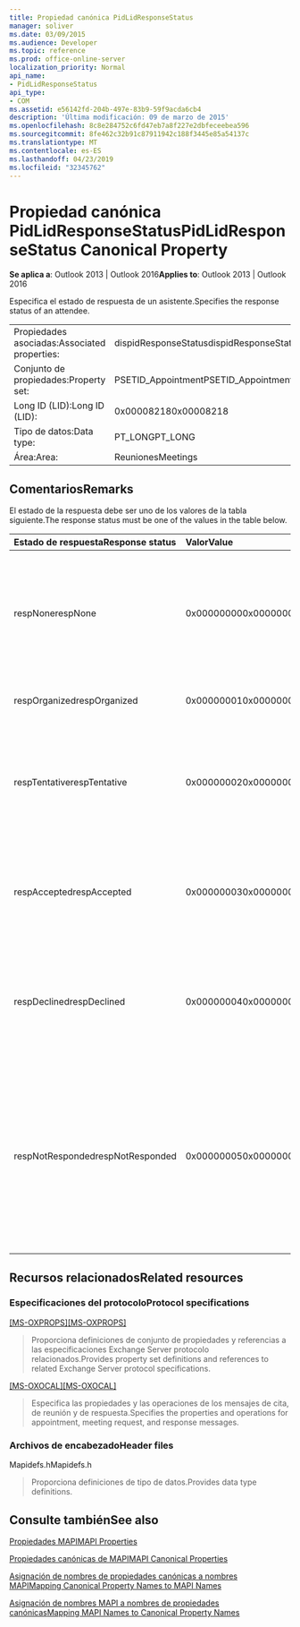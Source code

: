 ```yaml
---
title: Propiedad canónica PidLidResponseStatus
manager: soliver
ms.date: 03/09/2015
ms.audience: Developer
ms.topic: reference
ms.prod: office-online-server
localization_priority: Normal
api_name:
- PidLidResponseStatus
api_type:
- COM
ms.assetid: e56142fd-204b-497e-83b9-59f9acda6cb4
description: 'Última modificación: 09 de marzo de 2015'
ms.openlocfilehash: 8c8e284752c6fd47eb7a8f227e2dbfeceebea596
ms.sourcegitcommit: 8fe462c32b91c87911942c188f3445e85a54137c
ms.translationtype: MT
ms.contentlocale: es-ES
ms.lasthandoff: 04/23/2019
ms.locfileid: "32345762"
---
```

# <a name="pidlidresponsestatus-canonical-property"></a><span data-ttu-id="954c6-103">Propiedad canónica PidLidResponseStatus</span><span class="sxs-lookup"><span data-stu-id="954c6-103">PidLidResponseStatus Canonical Property</span></span>

  
  
<span data-ttu-id="954c6-104">**Se aplica a**: Outlook 2013 | Outlook 2016</span><span class="sxs-lookup"><span data-stu-id="954c6-104">**Applies to**: Outlook 2013 | Outlook 2016</span></span> 
  
<span data-ttu-id="954c6-105">Especifica el estado de respuesta de un asistente.</span><span class="sxs-lookup"><span data-stu-id="954c6-105">Specifies the response status of an attendee.</span></span>
  
|||
|:-----|:-----|
|<span data-ttu-id="954c6-106">Propiedades asociadas:</span><span class="sxs-lookup"><span data-stu-id="954c6-106">Associated properties:</span></span>  <br/> |<span data-ttu-id="954c6-107">dispidResponseStatus</span><span class="sxs-lookup"><span data-stu-id="954c6-107">dispidResponseStatus</span></span>  <br/> |
|<span data-ttu-id="954c6-108">Conjunto de propiedades:</span><span class="sxs-lookup"><span data-stu-id="954c6-108">Property set:</span></span>  <br/> |<span data-ttu-id="954c6-109">PSETID_Appointment</span><span class="sxs-lookup"><span data-stu-id="954c6-109">PSETID_Appointment</span></span>  <br/> |
|<span data-ttu-id="954c6-110">Long ID (LID):</span><span class="sxs-lookup"><span data-stu-id="954c6-110">Long ID (LID):</span></span>  <br/> |<span data-ttu-id="954c6-111">0x00008218</span><span class="sxs-lookup"><span data-stu-id="954c6-111">0x00008218</span></span>  <br/> |
|<span data-ttu-id="954c6-112">Tipo de datos:</span><span class="sxs-lookup"><span data-stu-id="954c6-112">Data type:</span></span>  <br/> |<span data-ttu-id="954c6-113">PT_LONG</span><span class="sxs-lookup"><span data-stu-id="954c6-113">PT_LONG</span></span>  <br/> |
|<span data-ttu-id="954c6-114">Área:</span><span class="sxs-lookup"><span data-stu-id="954c6-114">Area:</span></span>  <br/> |<span data-ttu-id="954c6-115">Reuniones</span><span class="sxs-lookup"><span data-stu-id="954c6-115">Meetings</span></span>  <br/> |
   
## <a name="remarks"></a><span data-ttu-id="954c6-116">Comentarios</span><span class="sxs-lookup"><span data-stu-id="954c6-116">Remarks</span></span>

<span data-ttu-id="954c6-117">El estado de la respuesta debe ser uno de los valores de la tabla siguiente.</span><span class="sxs-lookup"><span data-stu-id="954c6-117">The response status must be one of the values in the table below.</span></span>
  
|<span data-ttu-id="954c6-118">**Estado de respuesta**</span><span class="sxs-lookup"><span data-stu-id="954c6-118">**Response status**</span></span>|<span data-ttu-id="954c6-119">**Valor**</span><span class="sxs-lookup"><span data-stu-id="954c6-119">**Value**</span></span>|<span data-ttu-id="954c6-120">**Descripción**</span><span class="sxs-lookup"><span data-stu-id="954c6-120">**Description**</span></span>|
|:-----|:-----|:-----|
|<span data-ttu-id="954c6-121">respNone</span><span class="sxs-lookup"><span data-stu-id="954c6-121">respNone</span></span>  <br/> |<span data-ttu-id="954c6-122">0x00000000</span><span class="sxs-lookup"><span data-stu-id="954c6-122">0x00000000</span></span>  <br/> |<span data-ttu-id="954c6-123">No se requiere respuesta para este objeto.</span><span class="sxs-lookup"><span data-stu-id="954c6-123">No response is required for this object.</span></span> <span data-ttu-id="954c6-124">Este es el caso de objetos de cita y objetos de respuesta de reunión.</span><span class="sxs-lookup"><span data-stu-id="954c6-124">This is the case for appointment objects and meeting response objects.</span></span>  <br/> |
|<span data-ttu-id="954c6-125">respOrganized</span><span class="sxs-lookup"><span data-stu-id="954c6-125">respOrganized</span></span>  <br/> |<span data-ttu-id="954c6-126">0x00000001</span><span class="sxs-lookup"><span data-stu-id="954c6-126">0x00000001</span></span>  <br/> |<span data-ttu-id="954c6-127">Esta reunión pertenece al organizador.</span><span class="sxs-lookup"><span data-stu-id="954c6-127">This meeting belongs to the organizer.</span></span>  <br/> |
|<span data-ttu-id="954c6-128">respTentative</span><span class="sxs-lookup"><span data-stu-id="954c6-128">respTentative</span></span>  <br/> |<span data-ttu-id="954c6-129">0x00000002</span><span class="sxs-lookup"><span data-stu-id="954c6-129">0x00000002</span></span>  <br/> |<span data-ttu-id="954c6-130">Este valor en la reunión del asistente indica que el asistente ha aceptado provisionalmente la solicitud de reunión.</span><span class="sxs-lookup"><span data-stu-id="954c6-130">This value on the attendee's meeting indicates that the attendee has tentatively accepted the meeting request.</span></span>  <br/> |
|<span data-ttu-id="954c6-131">respAccepted</span><span class="sxs-lookup"><span data-stu-id="954c6-131">respAccepted</span></span>  <br/> |<span data-ttu-id="954c6-132">0x00000003</span><span class="sxs-lookup"><span data-stu-id="954c6-132">0x00000003</span></span>  <br/> |<span data-ttu-id="954c6-133">Este valor en la reunión del asistente indica que el asistente ha aceptado la solicitud de reunión.</span><span class="sxs-lookup"><span data-stu-id="954c6-133">This value on the attendee's meeting t indicates that the attendee has accepted the meeting request.</span></span>  <br/> |
|<span data-ttu-id="954c6-134">respDeclined</span><span class="sxs-lookup"><span data-stu-id="954c6-134">respDeclined</span></span>  <br/> |<span data-ttu-id="954c6-135">0x00000004</span><span class="sxs-lookup"><span data-stu-id="954c6-135">0x00000004</span></span>  <br/> |<span data-ttu-id="954c6-136">Este valor en la reunión del asistente indica que el asistente ha rechazado la solicitud de reunión.</span><span class="sxs-lookup"><span data-stu-id="954c6-136">This value on the attendee's meeting indicates that the attendee has declined the meeting request.</span></span>  <br/> |
|<span data-ttu-id="954c6-137">respNotResponded</span><span class="sxs-lookup"><span data-stu-id="954c6-137">respNotResponded</span></span>  <br/> |<span data-ttu-id="954c6-138">0x00000005</span><span class="sxs-lookup"><span data-stu-id="954c6-138">0x00000005</span></span>  <br/> |<span data-ttu-id="954c6-139">Este valor en la reunión del asistente indica que el asistente aún no ha respondido.</span><span class="sxs-lookup"><span data-stu-id="954c6-139">This value on the attendee's meeting indicates the attendee has not yet responded.</span></span> <span data-ttu-id="954c6-140">Este valor se encuentra en la solicitud de reunión, la actualización de la reunión y la cancelación de la reunión.</span><span class="sxs-lookup"><span data-stu-id="954c6-140">This value is on the meeting request, meeting update, and meeting cancelation.</span></span>  <br/> |
   
## <a name="related-resources"></a><span data-ttu-id="954c6-141">Recursos relacionados</span><span class="sxs-lookup"><span data-stu-id="954c6-141">Related resources</span></span>

### <a name="protocol-specifications"></a><span data-ttu-id="954c6-142">Especificaciones del protocolo</span><span class="sxs-lookup"><span data-stu-id="954c6-142">Protocol specifications</span></span>

<span data-ttu-id="954c6-143">[[MS-OXPROPS]](https://msdn.microsoft.com/library/f6ab1613-aefe-447d-a49c-18217230b148%28Office.15%29.aspx)</span><span class="sxs-lookup"><span data-stu-id="954c6-143">[[MS-OXPROPS]](https://msdn.microsoft.com/library/f6ab1613-aefe-447d-a49c-18217230b148%28Office.15%29.aspx)</span></span>
  
> <span data-ttu-id="954c6-144">Proporciona definiciones de conjunto de propiedades y referencias a las especificaciones Exchange Server protocolo relacionados.</span><span class="sxs-lookup"><span data-stu-id="954c6-144">Provides property set definitions and references to related Exchange Server protocol specifications.</span></span>
    
<span data-ttu-id="954c6-145">[[MS-OXOCAL]](https://msdn.microsoft.com/library/09861fde-c8e4-4028-9346-e7c214cfdba1%28Office.15%29.aspx)</span><span class="sxs-lookup"><span data-stu-id="954c6-145">[[MS-OXOCAL]](https://msdn.microsoft.com/library/09861fde-c8e4-4028-9346-e7c214cfdba1%28Office.15%29.aspx)</span></span>
  
> <span data-ttu-id="954c6-146">Especifica las propiedades y las operaciones de los mensajes de cita, de reunión y de respuesta.</span><span class="sxs-lookup"><span data-stu-id="954c6-146">Specifies the properties and operations for appointment, meeting request, and response messages.</span></span>
    
### <a name="header-files"></a><span data-ttu-id="954c6-147">Archivos de encabezado</span><span class="sxs-lookup"><span data-stu-id="954c6-147">Header files</span></span>

<span data-ttu-id="954c6-148">Mapidefs.h</span><span class="sxs-lookup"><span data-stu-id="954c6-148">Mapidefs.h</span></span>
  
> <span data-ttu-id="954c6-149">Proporciona definiciones de tipo de datos.</span><span class="sxs-lookup"><span data-stu-id="954c6-149">Provides data type definitions.</span></span>
    
## <a name="see-also"></a><span data-ttu-id="954c6-150">Consulte también</span><span class="sxs-lookup"><span data-stu-id="954c6-150">See also</span></span>



[<span data-ttu-id="954c6-151">Propiedades MAPI</span><span class="sxs-lookup"><span data-stu-id="954c6-151">MAPI Properties</span></span>](mapi-properties.md)
  
[<span data-ttu-id="954c6-152">Propiedades canónicas de MAPI</span><span class="sxs-lookup"><span data-stu-id="954c6-152">MAPI Canonical Properties</span></span>](mapi-canonical-properties.md)
  
[<span data-ttu-id="954c6-153">Asignación de nombres de propiedades canónicas a nombres MAPI</span><span class="sxs-lookup"><span data-stu-id="954c6-153">Mapping Canonical Property Names to MAPI Names</span></span>](mapping-canonical-property-names-to-mapi-names.md)
  
[<span data-ttu-id="954c6-154">Asignación de nombres MAPI a nombres de propiedades canónicas</span><span class="sxs-lookup"><span data-stu-id="954c6-154">Mapping MAPI Names to Canonical Property Names</span></span>](mapping-mapi-names-to-canonical-property-names.md)

